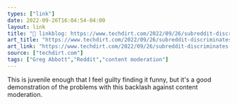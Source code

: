 ```yaml
---
types: ["link"]
date: 2022-09-26T16:04:54-04:00
layout: link
title: "🔗 linkblog: https://www.techdirt.com/2022/09/26/subreddit-discriminates-against-anyone-who-doesnt-call-texas-gov'"
art_title: "https://www.techdirt.com/2022/09/26/subreddit-discriminates-against-anyone-who-doesnt-call-texas-gov"
art_link: "https://www.techdirt.com/2022/09/26/subreddit-discriminates-against-anyone-who-doesnt-call-texas-governor-greg-abbott-a-little-piss-baby-to-highlight-absurdity-of-content-moderation-law/"
source: ["techdirt.com"]
tags: ["Greg Abbott","Reddit","content moderation"]
---
```

This is juvenile enough that I feel guilty finding it funny, but it's a good demonstration of the problems with this backlash against content moderation.
 
